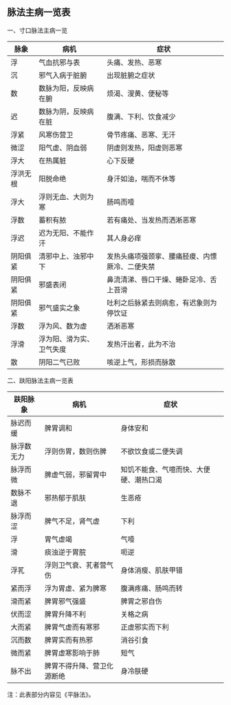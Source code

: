 ## 脉法主病一览表

一、寸口脉法主病一览

|  脉象   |  病机   |   症状  |
| --- | --- | --- |
|浮   |气血抗邪与表|头痛、发热、恶寒|
|沉   |邪气入病于脏腑|出现脏腑之症状     |
|数   |数脉为阳，反映病在腑|烦渴、溲黄、便秘等     |
|迟   |数脉为阴，反映病在脏|腹满、下利、饮食减少    |
|浮紧 |风寒伤营卫|骨节疼痛、恶寒、无汗     |
|微涩 |阳气虚、阴血弱|阴虚则发热，阳虚则恶寒     |
|浮大 |在热属脏|心下反硬  |
|浮洪无根|阳脱命绝|身汗如油，喘而不休等     |
|浮大 |浮则无血、大则为寒|肠鸣而噎|
|浮数 |蓄积有脓|若有痛处、当发热而洒淅恶寒|
|浮迟 |迟为无阳、不能作汗|其人身必痒|
|阴阳俱紧|清邪中上、浊邪中下|发热头痛项强颈挛、腰痛胫痠、内慓厥冷、二便失禁|
|阴阳俱紧|邪盛表闭|鼻流清涕、唇口干燥、蜷卧足冷、舌上苔滑|
|阴阳俱紧|邪气盛实之象|吐利之后脉紧去则病愈，有迟象则为停饮证|
|浮数|浮为风、数为虚|洒淅恶寒|
|浮滑|浮为阳、滑为实、卫气失度|发热汗出者，此为不治|
|散  | 阴阳二气已败|咳逆上气，形损而脉散|

二、趺阳脉法主病一览表

|趺阳脉象|病机|症状|
| --- | --- | --- |
|脉迟而缓|脾胃调和|身体安和|
|脉浮数无力|浮则伤胃，数则伤脾|不欲饮食或二便失调|
|脉浮而微|脾虚气弱，邪留胃中|知饥不能食、气噫而快、大便硬、潮热口渴|
|数脉不退|邪热郁于肌肤|生恶疮|
|脉浮而涩|脾气不足，肾气虚|下利|
|浮|胃气虚竭|气噎|
|滑|痰浊逆于胃脘|呃逆|
|浮芤|浮则卫气衰、芤者营气伤|身体消瘦、肌肤甲错|
|紧而浮|浮为胃虚、紧为脾寒|腹满疼痛、肠鸣而转|
|滑而紧|脾胃邪气强盛|脾胃之邪自伤|
|伏而涩|脾胃升降不利|关格之病|
|大而紧|脾胃气虚而有寒邪|正虚邪实而下利|
|沉而数|脾胃实而有热邪|消谷引食|
|微而紧|脾胃虚寒影响于肺|短气|
|脉不出|脾胃不得升降、营卫化源断绝|身冷肤硬|

注：此表部分内容见《平脉法》。